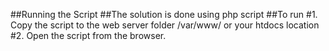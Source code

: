 ##Running the Script
##The solution is done using php script
##To run 
#1. Copy the script to the web server folder /var/www/ or your htdocs location
#2. Open the script from the browser.
